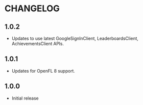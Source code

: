 # CHANGELOG

## 1.0.2
* Updates to use latest GoogleSignInClient, LeaderboardsClient, AchievementsClient APIs.

## 1.0.1
* Updates for OpenFL 8 support.

## 1.0.0
* Initial release